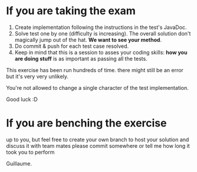 

# If you are taking the exam

 1. Create implementation following the instructions in the test's JavaDoc.
 2. Solve test one by one (difficulty is increasing). The overall solution don't magically jump out of the hat. __We want to see your method__.
 3. Do commit & push for each test case resolved.
 4. Keep in mind that this is a session to asses your coding skills: __how you are doing stuff__ is as important as passing all the tests.
 
This exercise has been run hundreds of time. there might still be an error but it's very very unlikely.

You're not allowed to change a single character of the test implementation.

Good luck :D



# If you are benching the exercise

up to you, but feel free to create your own branch to host your solution and discuss it with team mates
please commit somewhere or tell me how long it took you to perform

Guillaume.
